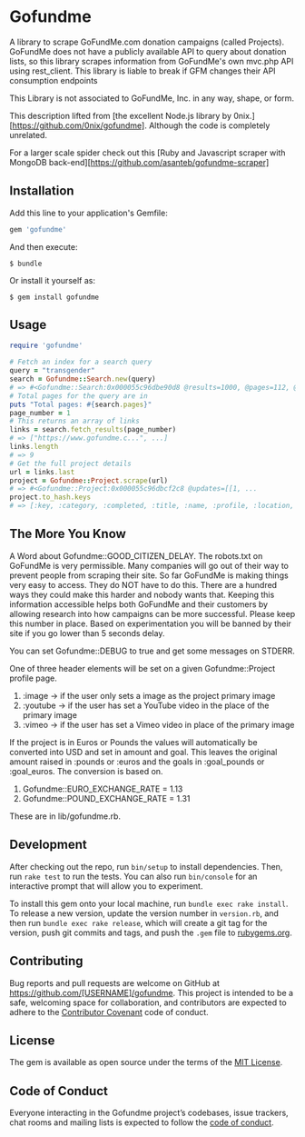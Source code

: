 # Gofundme

A library to scrape GoFundMe.com donation campaigns (called Projects). GoFundMe does not have a publicly available API to query about donation lists, so this library scrapes information from GoFundMe's own mvc.php API using rest_client. This library is liable to break if GFM changes their API consumption endpoints

This Library is not associated to GoFundMe, Inc. in any way, shape, or form.

This description lifted from [the excellent Node.js library by 0nix.][https://github.com/0nix/gofundme]. Although the code is completely unrelated.

For a larger scale spider check out this [Ruby and Javascript scraper with MongoDB back-end][https://github.com/asanteb/gofundme-scraper]

## Installation

Add this line to your application's Gemfile:

```ruby
gem 'gofundme'
```

And then execute:

    $ bundle

Or install it yourself as:

    $ gem install gofundme

## Usage

```ruby
require 'gofundme'

# Fetch an index for a search query
query = "transgender"
search = Gofundme::Search.new(query)
# => #<Gofundme::Search:0x000055c96dbe90d8 @results=1000, @pages=112, @query="transgender">
# Total pages for the query are in
puts "Total pages: #{search.pages}"
page_number = 1
# This returns an array of links
links = search.fetch_results(page_number)
# => ["https://www.gofundme.c...", ...]
links.length
# => 9
# Get the full project details
url = links.last
project = Gofundme::Project.scrape(url)
# => #<Gofundme::Project:0x000055c96dbcf2c8 @updates=[[1, ...
project.to_hash.keys
# => [:key, :category, :completed, :title, :name, :profile, :location, :image, :youtube, :vimeo, :images, :shares, :amount, :goal, :pounds, :euros, :goal_pounds, :goal_euros, :backers, :time, :trending, :english, :story_text, :story_html, :link_count, :updates_count, :created_at, :fb_shares, :updates]
```

## The More You Know

A Word about Gofundme::GOOD_CITIZEN_DELAY. The robots.txt on GoFundMe is very permissible. Many companies will go out of their way to prevent people from scraping their site. So far GoFundMe is making things very easy to access. They do NOT have to do this. There are a hundred ways they could make this harder and nobody wants that. Keeping this information accessible helps both GoFundMe and their customers by allowing research into how campaigns can be more successful. Please keep this number in place. Based on experimentation you will be banned by their site if you go lower than 5 seconds delay.

You can set Gofundme::DEBUG to true and get some messages on STDERR.

One of three header elements will be set on a given Gofundme::Project profile page.

1. :image -> if the user only sets a image as the project primary image
2. :youtube -> if the user has set a YouTube video in the place of the primary image
3. :vimeo -> if the user has set a Vimeo video in place of the primary image

If the project is in Euros or Pounds the values will automatically be converted into USD and set in amount and goal. This leaves the original amount raised in :pounds or :euros and the goals in :goal_pounds or :goal_euros. The conversion is based on.

1. Gofundme::EURO_EXCHANGE_RATE = 1.13
2. Gofundme::POUND_EXCHANGE_RATE = 1.31

These are in lib/gofundme.rb.

## Development

After checking out the repo, run `bin/setup` to install dependencies. Then, run `rake test` to run the tests. You can also run `bin/console` for an interactive prompt that will allow you to experiment.

To install this gem onto your local machine, run `bundle exec rake install`. To release a new version, update the version number in `version.rb`, and then run `bundle exec rake release`, which will create a git tag for the version, push git commits and tags, and push the `.gem` file to [rubygems.org](https://rubygems.org).

## Contributing

Bug reports and pull requests are welcome on GitHub at https://github.com/[USERNAME]/gofundme. This project is intended to be a safe, welcoming space for collaboration, and contributors are expected to adhere to the [Contributor Covenant](http://contributor-covenant.org) code of conduct.

## License

The gem is available as open source under the terms of the [MIT License](https://opensource.org/licenses/MIT).

## Code of Conduct

Everyone interacting in the Gofundme project’s codebases, issue trackers, chat rooms and mailing lists is expected to follow the [code of conduct](https://github.com/[USERNAME]/gofundme/blob/master/CODE_OF_CONDUCT.md).
